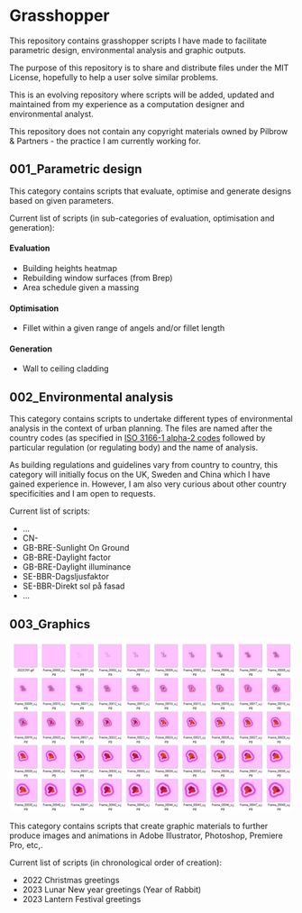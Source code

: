# Grasshopper
This repository contains grasshopper scripts I have made to facilitate parametric design, environmental analysis and graphic outputs.

The purpose of this repository is to share and distribute files under the MIT License, hopefully to help a user solve similar problems.

This is an evolving repository where scripts will be added, updated and maintained from my experience as a computation designer and environmental analyst.

This repository does not contain any copyright materials owned by Pilbrow & Partners - the practice I am currently working for.

## **001_Parametric design** 
This category contains scripts that evaluate, optimise and generate designs based on given parameters.

Current list of scripts (in sub-categories of evaluation, optimisation and generation):
#### Evaluation
* Building heights heatmap
* Rebuilding window surfaces (from Brep)
* Area schedule given a massing

#### Optimisation
* Fillet within a given range of angels and/or fillet length

#### Generation
* Wall to ceiling cladding

## **002_Environmental analysis**
This category contains scripts to undertake different types of environmental analysis in the context of urban planning. The files are named after the country codes (as specified in [ISO 3166-1 alpha-2 codes](https://www.iso.org/obp/ui/#iso:pub:PUB500001:en) followed by particular regulation (or regulating body) and the name of analysis. 

As building regulations and guidelines vary from country to country, this category will initially focus on the UK, Sweden and China which I have gained experience in. However, I am also very curious about other country specificities and I am open to requests.

Current list of scripts:

* ...
* CN-
* GB-BRE-Sunlight On Ground
* GB-BRE-Daylight factor
* GB-BRE-Daylight illuminance
* SE-BBR-Dagsljusfaktor
* SE-BBR-Direkt sol på fasad
* ...


## **003_Graphics**
<p align="left">
<img alt="output frames" src="assets/2023-CNY-Overall.png" width="625px" />
</p>

This category contains scripts that create graphic materials to further produce images and animations in Adobe Illustrator, Photoshop, Premiere Pro, etc,. 

Current list of scripts (in chronological order of creation):
* 2022 Christmas greetings
* 2023 Lunar New year greetings (Year of Rabbit)
* 2023 Lantern Festival greetings
